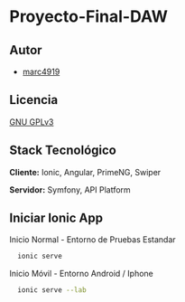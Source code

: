 # Proyecto-Final-DAW

## Autor

- [marc4919](https://github.com/marc4919)


## Licencia

[GNU GPLv3](https://choosealicense.com/licenses/gpl-3.0/#)


## Stack Tecnológico

**Cliente:** Ionic, Angular, PrimeNG, Swiper

**Servidor:** Symfony, API Platform


## Iniciar Ionic App

Inicio Normal - Entorno de Pruebas Estandar

```bash
  ionic serve
```
Inicio Móvil - Entorno Android / Iphone

```bash
  ionic serve --lab
```
